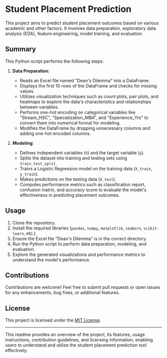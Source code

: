 # Student Placement Prediction

This project aims to predict student placement outcomes based on various academic and other factors. It involves data preparation, exploratory data analysis (EDA), feature engineering, model training, and evaluation.

## Summary

This Python script performs the following steps:

1. **Data Preparation**:
   - Reads an Excel file named "Dean's Dilemma" into a DataFrame.
   - Displays the first 10 rows of the DataFrame and checks for missing values.
   - Utilizes visualization techniques such as count plots, pair plots, and heatmaps to explore the data's characteristics and relationships between variables.
   - Performs one-hot encoding on categorical variables like "Stream_HSC", "Specialization_MBA", and "Experience_Yrs" to convert them into numerical format for modeling.
   - Modifies the DataFrame by dropping unnecessary columns and adding one-hot encoded columns.

2. **Modeling**:
   - Defines independent variables (`X`) and the target variable (`y`).
   - Splits the dataset into training and testing sets using `train_test_split`.
   - Trains a Logistic Regression model on the training data (`X_train`, `y_train`).
   - Makes predictions on the testing data (`X_test`).
   - Computes performance metrics such as classification report, confusion matrix, and accuracy score to evaluate the model's effectiveness in predicting placement outcomes.

## Usage

1. Clone the repository.
2. Install the required libraries (`pandas`, `numpy`, `matplotlib`, `seaborn`, `scikit-learn`, etc.).
3. Ensure the Excel file "Dean's Dilemma" is in the correct directory.
4. Run the Python script to perform data preparation, modeling, and evaluation.
5. Explore the generated visualizations and performance metrics to understand the model's performance.

## Contributions

Contributions are welcome! Feel free to submit pull requests or open issues for any enhancements, bug fixes, or additional features.

## License

This project is licensed under the [MIT License](LICENSE).

---

This readme provides an overview of the project, its features, usage instructions, contribution guidelines, and licensing information, enabling users to understand and utilize the student placement prediction tool effectively.
